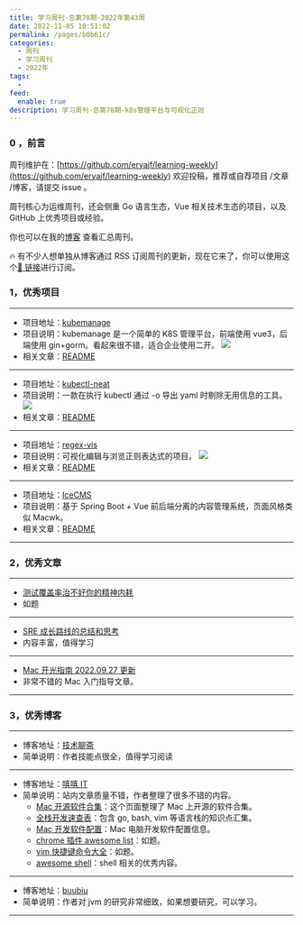 ```yaml
---
title: 学习周刊-总第78期-2022年第43周
date: 2022-11-05 10:51:02
permalink: /pages/b0b61c/
categories:
  - 周刊
  - 学习周刊
  - 2022年
tags:
  -
feed:
  enable: true
description: 学习周刊-总第78期-k8s管理平台与可视化正则
---
```


### 0 ，前言

周刊维护在：[https://github.com/eryajf/learning-weekly](https://github.com/eryajf/learning-weekly) 欢迎投稿，推荐或自荐项目 /文章 /博客，请提交 issue 。

周刊核心为运维周刊，还会侧重 Go 语言生态，Vue 相关技术生态的项目，以及 GitHub 上优秀项目或经验。

你也可以在我的[博客](http://fsvip.gitee.io/hexo-theme-fluid//learning-weekly/) 查看汇总周刊。

🔥 有不少人想单独从博客通过 RSS 订阅周刊的更新，现在它来了，你可以使用这个[🔗 链接](http://fsvip.gitee.io/hexo-theme-fluid//learning-weekly.xml)进行订阅。

### 1，优秀项目

---

- 项目地址：[kubemanage](https://github.com/noovertime7/kubemanage)
- 项目说明：kubemanage 是一个简单的 K8S 管理平台，前端使用 vue3，后端使用 gin+gorm。看起来很不错，适合企业使用二开。
  ![](http://t.eryajf.net/imgs/2022/10/edae84333f37b9ac.jpg)
- 相关文章：[README](https://github.com/noovertime7/kubemanage#readme)

---

- 项目地址：[kubectl-neat](https://github.com/itaysk/kubectl-neat)
- 项目说明：一款在执行 kubectl 通过 -o 导出 yaml 时剔除无用信息的工具。
  ![](http://t.eryajf.net/imgs/2022/10/3cb12da1323cb7df.png)
- 相关文章：[README](https://github.com/itaysk/kubectl-neat#readme)

---

- 项目地址：[regex-vis](https://github.com/Bowen7/regex-vis)
- 项目说明：可视化编辑与浏览正则表达式的项目。
  ![](http://t.eryajf.net/imgs/2022/10/26f281699d1d6197.gif)
- 相关文章：[README](https://github.com/Bowen7/regex-vis#readme)

---

- 项目地址：[IceCMS](https://github.com/Thecosy/IceCMS)
- 项目说明：基于 Spring Boot + Vue 前后端分离的内容管理系统，页面风格类似 Macwk。
- 相关文章：[README](https://github.com/Thecosy/IceCMS#readme)

---

### 2，优秀文章

---

- [测试覆盖率治不好你的精神内耗](https://www.v2think.com/test-coverage-rethink)
- 如题

---

- [SRE 成长路线的总结和思考](https://mp.weixin.qq.com/s/Afz7C56rVFkeNmAMQm-E1g)
- 内容丰富，值得学习

---

- [Mac 开光指南 2022.09.27 更新](https://shockerli.net/post/mac-initialize/)
- 非常不错的 Mac 入门指导文章。

---

### 3，优秀博客

---

- 博客地址：[技术聊斋](https://doc.wssio.com)
- 简单说明：作者技能点很全，值得学习阅读

---

- 博客地址：[嘻嘻 IT](https://11meigui.com/)
- 简单说明：站内文章质量不错，作者整理了很多不错的内容。
  - [Mac 开源软件合集](https://11meigui.com/awesome/macos)：这个页面整理了 Mac 上开源的软件合集。
  - [全栈开发速查表](https://11meigui.com/dev/)：包含 go, bash, vim 等语言栈的知识点汇集。
  - [Mac 开发软件配置](https://www.11meigui.com/mac-develop)：Mac 电脑开发软件配置信息。
  - [chrome 插件 awesome list](https://www.11meigui.com/chrome-extension-awesome-list)：如题。
  - [vim 快捷键命令大全](https://www.11meigui.com/vim-cheatsheets)：如题。
  - [awesome shell](https://www.11meigui.com/myawesome-shell)：shell 相关的优秀内容。

---

- 博客地址：[buubiu](https://blog.buubiu.com/)
- 简单说明：作者对 jvm 的研究非常细致，如果想要研究，可以学习。

---
